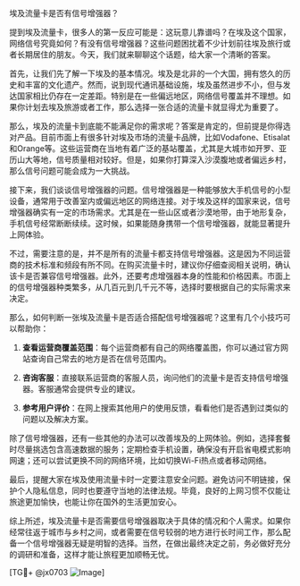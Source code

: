 埃及流量卡是否有信号增强器？

提到埃及流量卡，很多人的第一反应可能是：这玩意儿靠谱吗？在埃及这个国家，网络信号究竟如何？有没有信号增强器？这些问题困扰着不少计划前往埃及旅行或者长期居住的朋友。今天，我们就来聊聊这个话题，给大家一个清晰的答案。

首先，让我们先了解一下埃及的基本情况。埃及是北非的一个大国，拥有悠久的历史和丰富的文化遗产。然而，说到现代通讯基础设施，埃及虽然进步不小，但与发达国家相比仍存在一定差距。特别是在一些偏远地区，网络信号覆盖并不理想。如果你计划去埃及旅游或者工作，那么选择一张合适的流量卡就显得尤为重要了。

那么，埃及的流量卡到底能不能满足你的需求呢？答案是肯定的，但前提是你得选对产品。目前市面上有很多针对埃及市场的流量卡品牌，比如Vodafone、Etisalat和Orange等。这些运营商在当地有着广泛的基站覆盖，尤其是大城市如开罗、亚历山大等地，信号质量相对较好。但是，如果你打算深入沙漠腹地或者偏远乡村，那么信号问题可能会成为一大挑战。

接下来，我们谈谈信号增强器的问题。信号增强器是一种能够放大手机信号的小型设备，通常用于改善室内或偏远地区的网络连接。对于埃及这样的国家来说，信号增强器确实有一定的市场需求。尤其是在一些山区或者沙漠地带，由于地形复杂，手机信号经常断断续续。这时候，如果能随身携带一个信号增强器，就能显著提升上网体验。

不过，需要注意的是，并不是所有的流量卡都支持信号增强器。这是因为不同运营商的技术标准和频段有所不同。在购买流量卡时，建议你仔细查阅相关说明，确认该卡是否兼容信号增强器。此外，还要考虑增强器本身的性能和价格因素。市面上的信号增强器种类繁多，从几百元到几千元不等，选择时要根据自己的实际需求来决定。

那么，如何判断一张埃及流量卡是否适合搭配信号增强器呢？这里有几个小技巧可以帮助你：

1. **查看运营商覆盖范围**：每个运营商都有自己的网络覆盖图，你可以通过官方网站查询自己常去的地方是否在信号范围内。
   
2. **咨询客服**：直接联系运营商的客服人员，询问他们的流量卡是否支持信号增强器。客服通常会提供专业的建议。

3. **参考用户评价**：在网上搜索其他用户的使用反馈，看看他们是否遇到过类似的问题以及解决方案。

除了信号增强器，还有一些其他的办法可以改善埃及的上网体验。例如，选择套餐时尽量挑选包含高速数据的服务；定期检查手机设置，确保没有开启省电模式影响网速；还可以尝试更换不同的网络环境，比如切换Wi-Fi热点或者移动网络。

最后，提醒大家在埃及使用流量卡时一定要注意安全问题。避免访问不明链接，保护个人隐私信息，同时也要遵守当地的法律法规。毕竟，良好的上网习惯不仅能让旅途更加愉快，也能让你在国外的生活更加安心。

综上所述，埃及流量卡是否需要信号增强器取决于具体的情况和个人需求。如果你经常往返于城市与乡村之间，或者需要在信号较弱的地方进行长时间工作，那么配备一个信号增强器无疑是明智的选择。当然，在做出最终决定之前，务必做好充分的调研和准备，这样才能让旅程更加顺畅无忧。

[TG💪+ @jx0703 ![Image](https://github.com/user-attachments/assets/dbca1d08-cadb-493c-b0ec-ad6f7a83f270)]